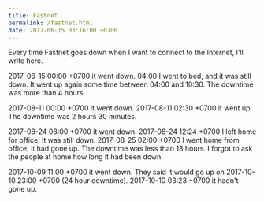 ```yaml
---
title: Fastnet
permalink: /fastnet.html
date: 2017-06-15 03:16:00 +0700
---
```


Every time Fastnet goes down when
I want to connect to the Internet,
I'll write here.

2017-06-15 00:00 +0700 it went down.
04:00 I went to bed, and it was still down.
It went up again some time between 04:00 and 10:30.
The downtime was more than 4 hours.

2017-08-11 00:00 +0700 it went down.
2017-08-11 02:30 +0700 it went up.
The downtime was 2 hours 30 minutes.

2017-08-24 08:00 +0700 it went down.
2017-08-24 12:24 +0700 I left home for office; it was still down.
2017-08-25 02:00 +0700 I went home from office; it had gone up.
The downtime was less than 18 hours.
I forgot to ask the people at home how long it had been down.

2017-10-09 11:00 +0700 it went down.
They said it would go up on 2017-10-10 23:00 +0700 (24 hour downtime).
2017-10-10 03:23 +0700 it hadn't gone up.
